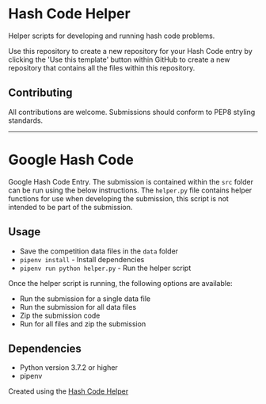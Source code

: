 # Hash Code Helper

Helper scripts for developing and running hash code problems.

Use this repository to create a new repository for your Hash Code entry by clicking the 'Use this template' button within GitHub to create a new repository that contains all the files within this repository.

## Contributing
All contributions are welcome. Submissions should conform to PEP8 styling standards.

---

# Google Hash Code

Google Hash Code Entry. The submission is contained within the `src` folder can be run using the below instructions.
The `helper.py` file contains helper functions for use when developing the submission, this script is not intended to be part of the submission.

## Usage
* Save the competition data files in the `data` folder
* `pipenv install` - Install dependencies
* `pipenv run python helper.py` - Run the helper script

Once the helper script is running, the following options are available:
- Run the submission for a single data file
- Run the submission for all data files
- Zip the submission code
- Run for all files and zip the submission 

## Dependencies
* Python version 3.7.2 or higher
* pipenv


Created using the [Hash Code Helper](https://github.com/hexmod/hash-code-helper)